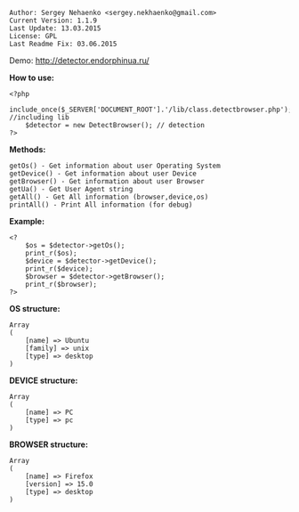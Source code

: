 
	Author: Sergey Nehaenko <sergey.nekhaenko@gmail.com>
	Current Version: 1.1.9
	Last Update: 13.03.2015
	License: GPL
	Last Readme Fix: 03.06.2015

Demo: http://detector.endorphinua.ru/

**How to use:**

	<?php
		include_once($_SERVER['DOCUMENT_ROOT'].'/lib/class.detectbrowser.php'); //including lib
		$detector = new DetectBrowser(); // detection
	?>

**Methods:**

	getOs() - Get information about user Operating System
	getDevice() - Get information about user Device
	getBrowser() - Get information about user Browser
	getUa() - Get User Agent string
	getAll() - Get All information (browser,device,os)
	printAll() - Print All information (for debug)
	
**Example:**

	<?
		$os = $detector->getOs();
		print_r($os);
		$device = $detector->getDevice();
		print_r($device);
		$browser = $detector->getBrowser();
		print_r($browser);
	?>
**OS structure:**

	Array
	(
		[name] => Ubuntu
		[family] => unix
		[type] => desktop
	)

**DEVICE structure:**

	Array
	(
		[name] => PC
		[type] => pc
	)

**BROWSER structure:**

	Array
	(
		[name] => Firefox
		[version] => 15.0
		[type] => desktop
	)
